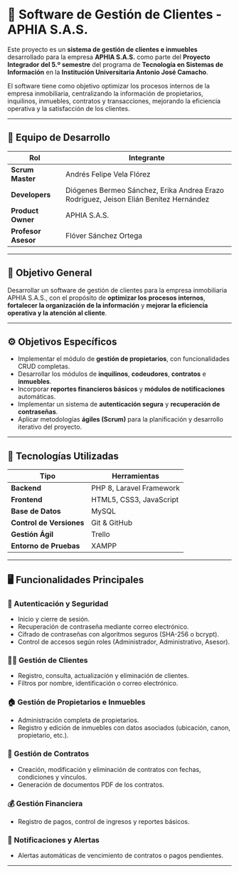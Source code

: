 # 🏢 Software de Gestión de Clientes - APHIA S.A.S.

Este proyecto es un **sistema de gestión de clientes e inmuebles** desarrollado para la empresa **APHIA S.A.S.** como parte del **Proyecto Integrador del 5.º semestre** del programa de **Tecnología en Sistemas de Información** en la **Institución Universitaria Antonio José Camacho**.

El software tiene como objetivo optimizar los procesos internos de la empresa inmobiliaria, centralizando la información de propietarios, inquilinos, inmuebles, contratos y transacciones, mejorando la eficiencia operativa y la satisfacción de los clientes.

---

## 👥 Equipo de Desarrollo

| Rol | Integrante |
|-----|-------------|
| **Scrum Master** | Andrés Felipe Vela Flórez |
| **Developers** | Diógenes Bermeo Sánchez, Erika Andrea Erazo Rodríguez, Jeison Elián Benítez Hernández |
| **Product Owner** | APHIA S.A.S. |
| **Profesor Asesor** | Flóver Sánchez Ortega |

---

## 🎯 Objetivo General

Desarrollar un software de gestión de clientes para la empresa inmobiliaria APHIA S.A.S., con el propósito de **optimizar los procesos internos**, **fortalecer la organización de la información** y **mejorar la eficiencia operativa y la atención al cliente**.

---

## ⚙️ Objetivos Específicos

- Implementar el módulo de **gestión de propietarios**, con funcionalidades CRUD completas.
- Desarrollar los módulos de **inquilinos**, **codeudores**, **contratos** e **inmuebles**.
- Incorporar **reportes financieros básicos** y **módulos de notificaciones** automáticas.
- Implementar un sistema de **autenticación segura** y **recuperación de contraseñas**.
- Aplicar metodologías **ágiles (Scrum)** para la planificación y desarrollo iterativo del proyecto.

---

## 🧩 Tecnologías Utilizadas

| Tipo | Herramientas |
|------|---------------|
| **Backend** | PHP 8, Laravel Framework |
| **Frontend** | HTML5, CSS3, JavaScript |
| **Base de Datos** | MySQL |
| **Control de Versiones** | Git & GitHub |
| **Gestión Ágil** | Trello |
| **Entorno de Pruebas** | XAMPP |

---

## 🖥️ Funcionalidades Principales

### 🔐 Autenticación y Seguridad
- Inicio y cierre de sesión.
- Recuperación de contraseña mediante correo electrónico.
- Cifrado de contraseñas con algoritmos seguros (SHA-256 o bcrypt).
- Control de accesos según roles (Administrador, Administrativo, Asesor).

### 🧍‍♂️ Gestión de Clientes
- Registro, consulta, actualización y eliminación de clientes.
- Filtros por nombre, identificación o correo electrónico.

### 🏠 Gestión de Propietarios e Inmuebles
- Administración completa de propietarios.
- Registro y edición de inmuebles con datos asociados (ubicación, canon, propietario, etc.).

### 📑 Gestión de Contratos
- Creación, modificación y eliminación de contratos con fechas, condiciones y vínculos.
- Generación de documentos PDF de los contratos.

### 💰 Gestión Financiera
- Registro de pagos, control de ingresos y reportes básicos.

### 📩 Notificaciones y Alertas
- Alertas automáticas de vencimiento de contratos o pagos pendientes.

---




